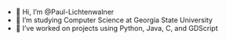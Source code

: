 - 👋 Hi, I’m @Paul-Lichtenwalner
- 👀 I’m studying Computer Science at Georgia State University
- 🌱 I’ve worked on projects using Python, Java, C, and GDScript
<!--- 💞️ I’m looking to collaborate on ...
- 📫 How to reach me ...
--->

<!---
Paul-Lichtenwalner/Paul-Lichtenwalner is a ✨ special ✨ repository because its `README.md` (this file) appears on your GitHub profile.
You can click the Preview link to take a look at your changes.
--->
